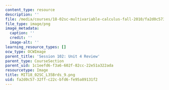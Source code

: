 ```yaml
---
content_type: resource
description: ''
file: /media/courses/18-02sc-multivariable-calculus-fall-2010/fa2d0c5732ffc22cbfd6fe95a89131f2_MIT18_02SC_L35Brds_9.png
file_type: image/png
image_metadata:
  caption: ''
  credit: ''
  image-alt: ''
learning_resource_types: []
ocw_type: OCWImage
parent_title: 'Session 102: Unit 4 Review'
parent_type: CourseSection
parent_uid: 1c1eefd6-f3a6-602f-82cc-22e51a322ada
resourcetype: Image
title: MIT18_02SC_L35Brds_9.png
uid: fa2d0c57-32ff-c22c-bfd6-fe95a89131f2
---
```

